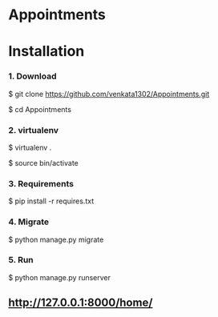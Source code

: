 # Appointments

# Installation

### 1. Download
$ git clone https://github.com/venkata1302/Appointments.git

$ cd Appointments

### 2. virtualenv
$ virtualenv .

$ source bin/activate

### 3. Requirements
$ pip install -r requires.txt

### 4. Migrate
$ python manage.py migrate

### 5. Run
$ python manage.py runserver
## http://127.0.0.1:8000/home/
